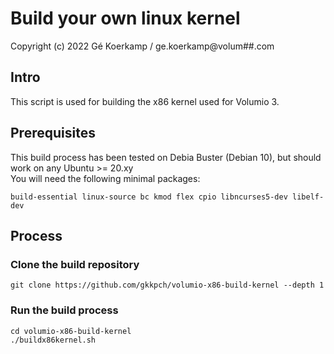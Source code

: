 # Build your own linux kernel
Copyright (c) 2022 Gé Koerkamp / ge.koerkamp@volum##.com

## Intro
This script is used for building the x86 kernel used for Volumio 3.

## Prerequisites

This build process has been tested on Debia Buster (Debian 10), but should work on any Ubuntu >= 20.xy  
You will need the following minimal packages:

```
build-essential linux-source bc kmod flex cpio libncurses5-dev libelf-dev
```

## Process

### Clone the build repository

```
git clone https://github.com/gkkpch/volumio-x86-build-kernel --depth 1
```
### Run the build process

```
cd volumio-x86-build-kernel
./buildx86kernel.sh
```

